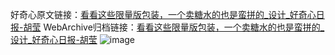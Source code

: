 好奇心原文链接：[看看这些限量版包装，一个卖糖水的也是蛮拼的_设计_好奇心日报-胡莹](https://www.qdaily.com/articles/3169.html)
WebArchive归档链接：[看看这些限量版包装，一个卖糖水的也是蛮拼的_设计_好奇心日报-胡莹](http://web.archive.org/web/20190623151632/https://www.qdaily.com/articles/3169.html)
![image](http://ww3.sinaimg.cn/large/007d5XDply1g3v6rim3ucj30u05t2hdt)